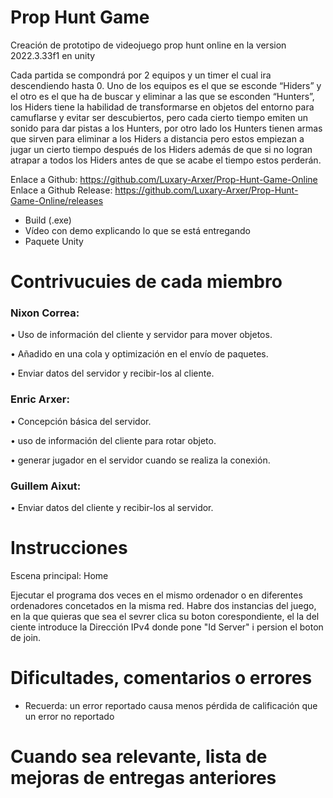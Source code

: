 # Prop Hunt Game
Creación de prototipo de videojuego prop hunt online en la version  2022.3.33f1  en unity

Cada partida se compondrá por 2 equipos y un timer el cual ira
descendiendo hasta 0.
Uno de los equipos es el que se esconde “Hiders” y el otro es el que ha de buscar y
eliminar a las que se esconden “Hunters”, los Hiders tiene la habilidad de transformarse
en objetos del entorno para camuflarse y evitar ser descubiertos, pero cada cierto tiempo
emiten un sonido para dar pistas a los Hunters, por otro lado los Hunters tienen armas
que sirven para eliminar a los Hiders a distancia pero estos empiezan a jugar un cierto
tiempo después de los Hiders además de que si no logran atrapar a todos los Hiders
antes de que se acabe el tiempo estos perderán.

Enlace a Github: https://github.com/Luxary-Arxer/Prop-Hunt-Game-Online
Enlace a Github Release: https://github.com/Luxary-Arxer/Prop-Hunt-Game-Online/releases


- Build (.exe)
- Vídeo con demo explicando lo que se está entregando
- Paquete Unity

# Contrivucuies de cada miembro

### Nixon Correa:

• Uso de información del cliente y servidor para mover objetos.

• Añadido en una cola y optimización en el envío de paquetes.

• Enviar datos del servidor y recibir-los al cliente.

### Enric Arxer:

• Concepción básica del servidor.

• uso de información del cliente para rotar objeto.

• generar jugador en el servidor cuando se realiza la conexión.

### Guillem Aixut:

• Enviar datos del cliente y recibir-los al servidor.

# Instrucciones
 
Escena principal: Home

Ejecutar el programa dos veces en el mismo ordenador o en diferentes ordenadores concetados en la misma red.
Habre dos instancias del juego, en la que quieras que sea el sevrer clica su boton corespondiente, el la del ciente introduce la Dirección IPv4 donde pone "Id Server" i persion el boton de join.


# Dificultades, comentarios o errores

- Recuerda: un error reportado causa menos pérdida de calificación que un error no reportado

# Cuando sea relevante, lista de mejoras de entregas anteriores

